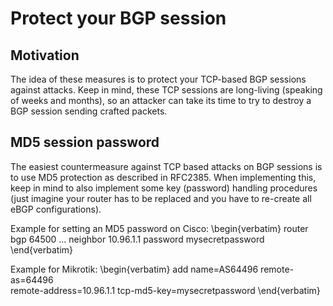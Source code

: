 # Protect your BGP session

## Motivation

The idea of these measures is to protect your TCP-based BGP sessions against attacks. Keep in mind, these TCP sessions are long-living (speaking of weeks and months), so an attacker can take its time to try to destroy a BGP session sending crafted packets.

## MD5 session password

The easiest countermeasure against TCP based attacks on BGP sessions is to use  MD5 protection as described in RFC2385. When implementing this, keep in mind to also implement some key (password) handling procedures (just imagine your router has to be replaced and you have to re-create all eBGP configurations).

Example for setting an MD5 password on Cisco:
\begin{verbatim}
  router bgp 64500
  ...
  neighbor 10.96.1.1 password mysecretpassword
\end{verbatim}

Example for Mikrotik:
\begin{verbatim}
  add name=AS64496 remote-as=64496 \
    remote-address=10.96.1.1 tcp-md5-key=mysecretpassword
\end{verbatim}
